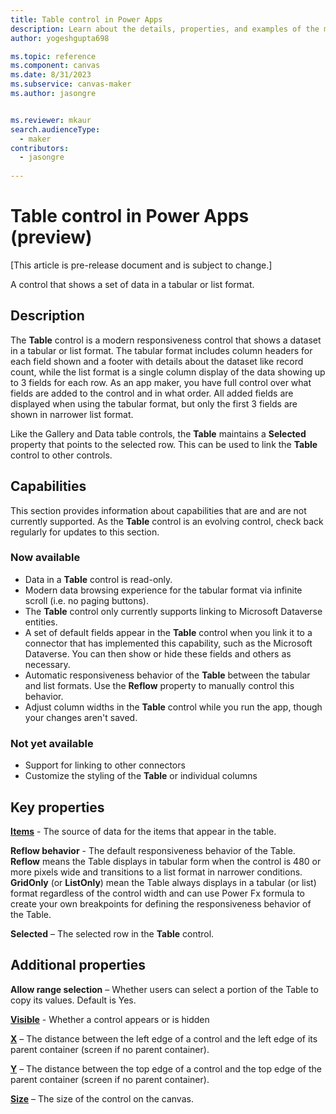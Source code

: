 ```yaml
---
title: Table control in Power Apps
description: Learn about the details, properties, and examples of the modern Table control in Power Apps.
author: yogeshgupta698

ms.topic: reference
ms.component: canvas
ms.date: 8/31/2023
ms.subservice: canvas-maker
ms.author: jasongre


ms.reviewer: mkaur
search.audienceType: 
  - maker
contributors:
  - jasongre
  
---
```

# Table control in Power Apps (preview)

[This article is pre-release document and is subject to change.]

A control that shows a set of data in a tabular or list format.

## Description
The **Table** control is a modern responsiveness control that shows a dataset in a tabular or list format. The tabular format includes column headers for each field shown and a footer with details about the dataset like record count, while the list format is a single column display of the data showing up to 3 fields for each row. As an app maker, you have full control over what fields are added to the control and in what order. All added fields are displayed when using the tabular format, but only the first 3 fields are shown in narrower list format. 

Like the Gallery and Data table controls, the **Table** maintains a **Selected** property that points to the selected row. This can be used to link the **Table** control to other controls.

## Capabilities
This section provides information about capabilities that are and are not currently supported. As the **Table** control is an evolving control, check back regularly for updates to this section. 

### Now available
* Data in a **Table** control is read-only.
* Modern data browsing experience for the tabular format via infinite scroll (i.e. no paging buttons).
* The **Table** control only currently supports linking to Microsoft Dataverse entities. 
* A set of default fields appear in the **Table** control when you link it to a connector that has implemented this capability, such as the Microsoft Dataverse. You can then show or hide these fields and others as necessary.
* Automatic responsiveness behavior of the **Table** between the tabular and list formats. Use the **Reflow** property to manually control this behavior. 
* Adjust column widths in the **Table** control while you run the app, though your changes aren't saved.

### Not yet available
* Support for linking to other connectors
* Customize the styling of the **Table** or individual columns

## Key properties
**[Items](../properties-core.md)** - The source of data for the items that appear in the table. 

**Reflow behavior** - The default responsiveness behavior of the Table. **Reflow** means the Table displays in tabular form when the control is 480 or more pixels wide and transitions to a list format in narrower conditions. **GridOnly** (or **ListOnly**) mean the Table always displays in a tabular (or list) format regardless of the control width and can use Power Fx formula to create your own breakpoints for defining the responsiveness behavior of the Table.  

**Selected** – The selected row in the **Table** control.

## Additional properties
**Allow range selection** – Whether users can select a portion of the Table to copy its values. Default is Yes.

**[Visible](../properties-core.md)** - Whether a control appears or is hidden

**[X](../properties-size-location.md)** – The distance between the left edge of a control and the left edge of its parent container (screen if no parent container).

**[Y](../properties-size-location.md)** – The distance between the top edge of a control and the top edge of the parent container (screen if no parent container).

**[Size](../properties-text.md)** – The size of the control on the canvas.











